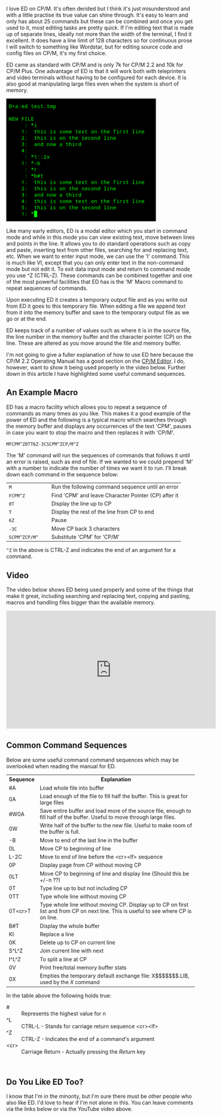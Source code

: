 I love ED on CP/M.  It's often derided but I think it's just misunderstood and with a little practise its true value can shine through.  It's easy to learn and only has about 25 commands but these can be combined and once you get used to it, most editing tasks are pretty quick.  If I'm editing text that is made up of separate lines, ideally not more than the width of the terminal, I find it excellent.  It does have a line limit of 128 characters so for continuous prose I will switch to something like Wordstar, but for editing source code and config files on CP/M, it's my first choice.

ED came as standard with CP/M and is only 7k for CP/M 2.2 and 10k for CP/M Plus.  One advantage of ED is that it will work both with teleprinters and video terminals without having to be configured for each device.  It is also good at manipulating large files even when the system is short of memory.

<img src="/img/articles/cpm_ed_copy_paste.png" class="img-right" style="width: 400px; clear: right;" title="Copying and Pasting with ED">

Like many early editors, ED is a modal editor which you start in command mode and while in this mode you can view existing text, move between lines and points in the line.  It allows you to do standard operations such as copy and paste, inserting text from other files, searching for and replacing text, etc.  When we want to enter input mode, we can use the 'I' command.  This is much like VI, except that you can only enter text in the non-command mode but not edit it.  To exit data input mode and return to command mode you use ^Z (CTRL-Z).  These commands can be combined together and one of the most powerful facilities that ED has is the 'M' Macro command to repeat sequences of commands.

Upon executing ED it creates a temporary output file and as you write out from ED it goes to this temporary file.  When editing a file we append text from it into the memory buffer and save to the temporary output file as we go or at the end.

ED keeps track of a number of values such as where it is in the source file,  the line number in the memory buffer and the character pointer (CP) on the line.  These are altered as you move around the file and memory buffer.

I'm not going to give a fuller explanation of how to use ED here because the CP/M 2.2 Operating Manual has a good section on the [CP/M Editor](http://www.gaby.de/cpm/manuals/archive/cpm22htm/ch2.htm).  I do, however, want to show it being used properly in the video below.  Further down in this article I have highlighted some useful command sequences.



## An Example Macro

ED has a macro facility which allows you to repeat a sequence of commands as many times as you like.  This makes it a good example of the power of ED and the following is a typical macro which searches through the memory buffer and displays any occurrences of the text 'CPM', pauses in case you want to stop the macro and then replaces it with 'CP/M'.
```
MFCPM^Z0TT6Z-3CSCPM^ZCP/M^Z
```

The 'M' command will run the sequences of commands that follows it until an error is raised, such as end of file.  If we wanted to we could prepend 'M' with a number to indicate the number of times we want it to run.  I'll break down each command in the sequence below:

<table>
  <tr><td><code>M</code></td><td>Run the following command sequence until an error</td></tr>
  <tr><td><code>FCPM^Z</code></td><td>Find 'CPM' and leave Character Pointer (CP) after it</td></tr>
  <tr><td><code>0T</code></td><td>Display the line up to CP</td></tr>
  <tr><td><code>T</code></td><td>Display the rest of the line from CP to end </td></tr>
  <tr><td><code>6Z</code></td><td>Pause</td></tr>
  <tr><td><code>-3C</code></td><td>Move CP back 3 characters</td></tr>
  <tr><td style="padding-right: 2em;"><code>SCPM^ZCP/M^</code></td><td>Substitute 'CPM' for 'CP/M'</td></tr>
</table>

`^Z` in the above is CTRL-Z and indicates the end of an argument for a command.

## Video

The video below shows ED being used properly and some of the things that make it great, including searching and replacing text, copying and pasting, macros and handling files bigger than the available memory.

<div class="youtube-wrapper">
<iframe width="560" height="315" src="https://www.youtube.com/embed/7pqaj050X7g" frameborder="0" allow="accelerometer; autoplay; encrypted-media; gyroscope; picture-in-picture" allowfullscreen></iframe>
</div>



## Common Command Sequences

Below are some useful command command sequences which may be overlooked when reading the manual for ED.

<div class="overflow-auto"><table class="neatTable neatBorder">
  <tr><th>Sequence</th><th>Explanation</th></tr>
  <tr><td>#A</td><td>Load whole file into buffer</td></tr>
  <tr><td>0A</td><td>Load enough of the file to fill half the buffer.  This is great for large files</td></tr>
  <tr><td>#W0A</td><td>Save entire buffer and load more of the source file, enough to fill half of the buffer.  Useful to move through large files.</td></tr>
  <tr><td>0W</td><td>Write half of the buffer to the new file.  Useful to make room of the buffer is full.</td></tr>

  <tr><td>-B</td><td>Move to end of the last line in the buffer</td></tr>
  <tr><td>0L</td><td>Move CP to beginning of line</td></tr>
  <tr><td>L-2C</td><td>Move to end of line before the &lt;cr&gt;&lt;lf&gt; sequence</td></tr>
  <tr><td>0P</td><td>Display page from CP without moving CP</td></tr>
  <tr><td>0LT</td><td>Move CP to beginning of line and display line (Should this be +/-n ??)</td></tr>
  <tr><td>0T</td><td>Type line up to but not including CP</td></tr>
  <tr><td>0TT</td><td>Type whole line without moving CP</td></tr>
  <tr><td>0T&lt;cr&gt;T</td><td>Type whole line without moving CP.  Display up to CP on first list and from CP on next line.  This is useful to see where CP is on line.</td></tr>
  <tr><td>B#T</td><td>Display the whole buffer</td></tr>
  <tr><td>KI</td><td>Replace a line</td></tr>
  <tr><td>0K</td><td>Delete up to CP on current line</td></tr>
  <tr><td>S^L^Z</td><td>Join current line with next</td></tr>
  <tr><td>I^L^Z</td><td>To split a line at CP</td></tr>
  <tr><td>0V</td><td>Print free/total memory buffer stats</td></tr>
  <tr><td>0X</td><td>Empties the temporary default exchange file: X$$$$$$$.LIB, used by the <em>X</em> command</td></tr>
</table></div>

In the table above the following holds true:

<dl>
  <dt>#</dt><dd>Represents the highest value for n</dd>
  <dt>^L</dt><dd>CTRL-L - Stands for carriage return sequence &lt;cr&gt;&lt;lf&gt;</dd>
  <dt>^Z</dt><dd>CTRL-Z - Indicates the end of a command's argument</dd>
  <dt>&lt;cr&gt;</dt><dd>Carriage Return - Actually pressing the <em>Return</em> key</dd>
</dl>


<br />

## Do You Like ED Too?

I know that I'm in the minority, but I'm sure there must be other people who also like ED.  I'd love to hear if I'm not alone in this.  You can leave comments via the links below or via the YouTube video above.
